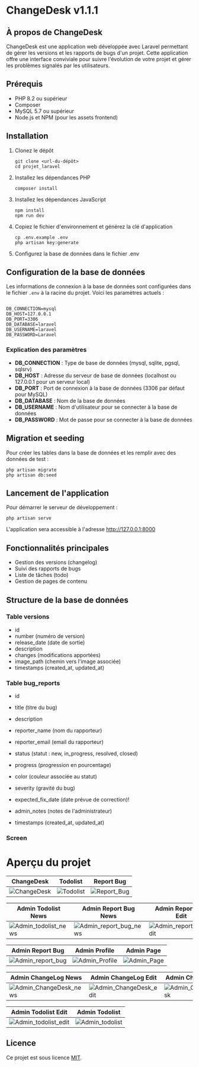 #     ChangeDesk v1.1.1

## À propos de ChangeDesk

ChangeDesk est une application web développée avec Laravel permettant de gérer les versions et les rapports de bugs d'un projet. Cette application offre une interface conviviale pour suivre l'évolution de votre projet et gérer les problèmes signalés par les utilisateurs.

## Prérequis

- PHP 8.2 ou supérieur
- Composer
- MySQL 5.7 ou supérieur
- Node.js et NPM (pour les assets frontend)

## Installation

1. Clonez le dépôt
   ```
   git clone <url-du-dépôt>
   cd projet_laravel
   ```

2. Installez les dépendances PHP
   ```
   composer install
   ```

3. Installez les dépendances JavaScript
   ```
   npm install
   npm run dev
   ```

4. Copiez le fichier d'environnement et générez la clé d'application
   ```
   cp .env.example .env
   php artisan key:generate
   ```

5. Configurez la base de données dans le fichier .env

## Configuration de la base de données

Les informations de connexion à la base de données sont configurées dans le fichier `.env` à la racine du projet. Voici les paramètres actuels :

```

DB_CONNECTION=mysql
DB_HOST=127.0.0.1
DB_PORT=3306
DB_DATABASE=laravel
DB_USERNAME=laravel
DB_PASSWORD=Laravel

```

### Explication des paramètres

- **DB_CONNECTION** : Type de base de données (mysql, sqlite, pgsql, sqlsrv)
- **DB_HOST** : Adresse du serveur de base de données (localhost ou 127.0.0.1 pour un serveur local)
- **DB_PORT** : Port de connexion à la base de données (3306 par défaut pour MySQL)
- **DB_DATABASE** : Nom de la base de données
- **DB_USERNAME** : Nom d'utilisateur pour se connecter à la base de données
- **DB_PASSWORD** : Mot de passe pour se connecter à la base de données

## Migration et seeding

Pour créer les tables dans la base de données et les remplir avec des données de test :

```
php artisan migrate
php artisan db:seed
```

## Lancement de l'application

Pour démarrer le serveur de développement :

```
php artisan serve
```

L'application sera accessible à l'adresse http://127.0.0.1:8000

## Fonctionnalités principales

- Gestion des versions (changelog)
- Suivi des rapports de bugs
- Liste de tâches (todo)
- Gestion de pages de contenu

## Structure de la base de données

### Table versions
- id
- number (numéro de version)
- release_date (date de sortie)
- description
- changes (modifications apportées)
- image_path (chemin vers l'image associée)
- timestamps (created_at, updated_at)

### Table bug_reports
- id
- title (titre du bug)
- description
- reporter_name (nom du rapporteur)
- reporter_email (email du rapporteur)
- status (statut : new, in_progress, resolved, closed)
- progress (progression en pourcentage)
- color (couleur associée au statut)
- severity (gravité du bug)
- expected_fix_date (date prévue de correction)!

- admin_notes (notes de l'administrateur)
- timestamps (created_at, updated_at)


### Screen 
# Aperçu du projet

| ChangeDesk | Todolist | Report Bug |
|---------|---------|------------|
| ![ChangeDesk](https://github.com/user-attachments/assets/fbb8276f-f467-4992-870d-887a50c23f07) | ![Todolist](https://github.com/user-attachments/assets/25ff9e3e-4ea2-4f6c-ba85-38990468a802) | ![Report_Bug](https://github.com/user-attachments/assets/43ef171a-d5c3-4b88-955c-a004f535a889) |

| Admin Todolist News | Admin Report Bug News | Admin Report Bug Edit |
|---------------------|----------------------|----------------------|
| ![Admin_todolist_news](https://github.com/user-attachments/assets/694afa42-30b1-4b93-90e2-50d6db63d7c1) | ![Admin_report_bug_news](https://github.com/user-attachments/assets/f0978c77-9787-422f-a5cb-a184e3f49c08) | ![Admin_report_bug_edit](https://github.com/user-attachments/assets/8221bf5e-c696-4b09-ae14-fc3e4590a8eb) |

| Admin Report Bug | Admin Profile | Admin Page |
|-----------------|---------------|------------|
| ![Admin_report_bug](https://github.com/user-attachments/assets/2fa10500-601c-4657-9583-a6da547734f2) | ![Admin_Profile](https://github.com/user-attachments/assets/62d6ce4e-c90f-4809-a8f4-6e1aeed5c189) | ![Admin_Page](https://github.com/user-attachments/assets/48e1042f-c36d-49cd-952c-3a00fbc146b9) |

| Admin ChangeLog News | Admin ChangeLog Edit | Admin ChangeLog |
|---------------------|---------------------|----------------|
| ![Admin_ChangeDesk_news](https://github.com/user-attachments/assets/7b59ef04-2e0d-4032-a4b9-6f7993987e17) | ![Admin_ChangeDesk_edit](https://github.com/user-attachments/assets/4d9f79fa-bcc4-4f99-bc92-8f0d40cb8b34) | ![Admin_ChangeDesk](https://github.com/user-attachments/assets/7c8eeead-3db6-424f-afa3-f663063dcafe) |

| Admin Todolist Edit | Admin Todolist |
|--------------------|---------------|
| ![Admin_todolist_edit](https://github.com/user-attachments/assets/d6709bff-cc71-43b6-9acb-19c24e7c37c2) | ![Admin_todolist](https://github.com/user-attachments/assets/2a8e2825-153b-43e7-a12e-0b916cb10f2f) |




## Licence

Ce projet est sous licence [MIT](https://opensource.org/licenses/MIT).

